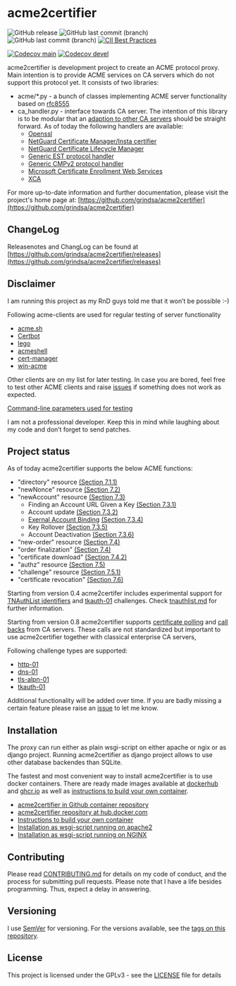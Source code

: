 <!-- markdownlint-disable  MD013 -->
# acme2certifier

![GitHub release](https://img.shields.io/github/release/grindsa/acme2certifier.svg)
![GitHub last commit (branch)](https://img.shields.io/github/last-commit/grindsa/acme2certifier/master.svg?label=last%20commit%20into%20master)
![GitHub last commit (branch)](https://img.shields.io/github/last-commit/grindsa/acme2certifier/devel.svg?label=last%20commit%20into%20devel)
[![CII Best Practices](https://bestpractices.coreinfrastructure.org/projects/2581/badge)](https://bestpractices.coreinfrastructure.org/projects/2581)

[![Codecov main](https://img.shields.io/codecov/c/gh/grindsa/acme2certifier/branch/master?label=test%20coverage%20master)](https://app.codecov.io/gh/grindsa/acme2certifier/branch/master)
[![Codecov devel](https://img.shields.io/codecov/c/gh/grindsa/acme2certifier/branch/devel?label=test%20coverage%20devel)](https://app.codecov.io/gh/grindsa/acme2certifier/branch/devel)

acme2certifier is development project to create an ACME protocol proxy. Main
intention is to provide ACME services on CA servers which do not support this
protocol yet. It consists of two libraries:

- acme/*.py - a bunch of classes implementing ACME server functionality based
on [rfc8555](https://tools.ietf.org/html/rfc8555)
- ca_handler.py - interface towards CA server. The intention of this library
is to be modular that an [adaption to other CA servers](docs/ca_handler.md)
should be straight forward. As of today the following handlers are available:
  - [Openssl](docs/openssl.md)
  - [NetGuard Certificate Manager/Insta certifier](docs/certifier.md)
  - [NetGuard Certificate Lifecycle Manager](docs/nclm.md)
  - [Generic EST protocol handler](docs/est.md)
  - [Generic CMPv2 protocol handler](docs/cmp.md)
  - [Microsoft Certificate Enrollment Web Services](docs/mscertsrv.md)
  - [XCA](docs/xca.md)

For more up-to-date information and further documentation, please visit the
project's home page at: [https://github.com/grindsa/acme2certifier](https://github.com/grindsa/acme2certifier)

## ChangeLog

Releasenotes and ChangLog can be found at [https://github.com/grindsa/acme2certifier/releases](https://github.com/grindsa/acme2certifier/releases)

## Disclaimer

I am running this project as my RnD guys told me that it won’t be possible :-)

Following acme-clients are used for regular testing of server functionality

- [acme.sh](https://github.com/Neilpang/acme.sh)
- [Certbot](https://certbot.eff.org/)
- [lego](https://github.com/go-acme/lego)
- [acmeshell](https://github.com/cpu/acmeshell/)
- [cert-manager](docs/cert-mgr.md)
- [win-acme](https://www.win-acme.com/)

Other clients are on my list for later testing. In case you are bored, feel
free to test other ACME clients and raise [issues](https://github.com/grindsa/acme2certifier/issues/new)
if something does not work as expected.

[Command-line parameters used for testing](docs/acme-clients.md)

I am not a professional developer. Keep this in mind while laughing about my
code and don’t forget to send patches.

## Project status

As of today acme2certifier supports the below ACME functions:

- "directory" resource [(Section 7.1.1)](https://tools.ietf.org/html/rfc8555#section-7.1.1)
- "newNonce" resource  [(Section 7.2)](https://tools.ietf.org/html/rfc8555#section-7.2)
- "newAccount" resource [(Section 7.3)](https://tools.ietf.org/html/rfc8555#section-7.3)
  - Finding an Account URL Given a Key [(Section 7.3.1)](https://tools.ietf.org/html/rfc8555#section-7.3.1)
  - Account update [(Section 7.3.2)](https://tools.ietf.org/html/rfc8555#section-7.3.2)
  - [Exernal Account Binding](docs/eab.md) [(Section 7.3.4)](https://tools.ietf.org/html/rfc8555#section-7.3.4)  
  - Key Rollover [(Section 7.3.5)](https://tools.ietf.org/html/rfc8555#section-7.3.5)
  - Account Deactivation [(Section 7.3.6)](https://tools.ietf.org/html/rfc8555#section-7.3.6)
- "new-order" resource [(Section 7.4)](https://tools.ietf.org/html/rfc8555#section-7.4)
- "order finalization" [(Section 7.4)](https://tools.ietf.org/html/rfc8555#section-7.4)
- "certificate download" [(Section 7.4.2)](https://tools.ietf.org/html/draft-ietf-acme-acme-18#section-7.4.2)
- "authz" resource [(Section 7.5)](https://tools.ietf.org/html/rfc8555#section-7.5)
- "challenge" resource [(Section 7.5.1)](https://tools.ietf.org/html/rfc8555#section-7.5.1)
- "certificate revocation" [(Section 7.6)](https://tools.ietf.org/html/rfc8555#section-7.6)

Starting from version 0.4 acme2certifer includes experimental support for
[TNAuthList identifiers](https://tools.ietf.org/html/draft-ietf-acme-authority-token-tnauthlist-08)
and [tkauth-01](https://tools.ietf.org/html/draft-ietf-acme-authority-token-05) challenges.
Check [tnauthlist.md](docs/tnauthlist.md) for further information.

Starting from version 0.8 acme2certifier supports [certificate polling](docs/poll.md)
and [call backs](docs/trigger.md) from CA servers. These calls are not standardized
but important to use acme2certifier together with classical enterprise CA
servers,

Following challenge types are supported:

- [http-01](https://tools.ietf.org/html/rfc8555#section-8.3)
- [dns-01](https://tools.ietf.org/html/rfc8555#section-8.4)
- [tls-alpn-01](https://tools.ietf.org/html/rfc8737)
- [tkauth-01](https://tools.ietf.org/html/draft-ietf-acme-authority-token-05)

Additional functionality will be added over time. If you are badly missing a
certain feature please raise an [issue](https://github.com/grindsa/acme2certifier/issues/new)
to let me know.

## Installation

The proxy can run either as plain wsgi-script on either apache or ngix or as
django project. Running acme2certifier as django project allows to use other
database backendes than SQLite.

The fastest and most convenient way to install acme2certifier is to use docker
containers.  There are ready made images available at [dockerhub](https://hub.docker.com/r/grindsa/acme2certifier) and [ghcr.io](https://github.com/users/grindsa/packages/container/acme2certifier/)
as well as [instructions to build your own container](examples/Docker/).

- [acme2certifier in Github container repository](https://github.com/users/grindsa/packages/container/acme2certifier/)
- [acme2certifier repository at hub.docker.com](https://hub.docker.com/r/grindsa/acme2certifier)
- [Instructions to build your own container](examples/Docker/)
- [Installation as wsgi-script running on apache2](docs/install_apache2_wsgi.md)
- [Installation as wsgi-script running on NGINX](docs/install_nginx_wsgi.md)

## Contributing

Please read [CONTRIBUTING.md](docs/CONTRIBUTING.md) for details on my code of
conduct, and the process for submitting pull requests.
Please note that I have a life besides programming. Thus, expect a delay
in answering.

## Versioning

I use [SemVer](http://semver.org/) for versioning. For the versions available,
see the [tags on this repository](https://github.com/grindsa/dkb-robo/tags).

## License

This project is licensed under the GPLv3 - see the [LICENSE](LICENSE) file for details
